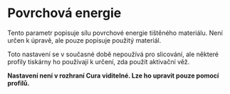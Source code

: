 Povrchová energie
====
Tento parametr popisuje sílu povrchové energie tištěného materiálu. Není určen k úpravě, ale pouze popisuje použitý materiál.

Toto nastavení se v současné době nepoužívá pro slicování, ale některé profily tiskárny ho používají k určení, zda použít aktivační věž.

**Nastavení není v rozhraní Cura viditelné. Lze ho upravit pouze pomocí profilů.**
